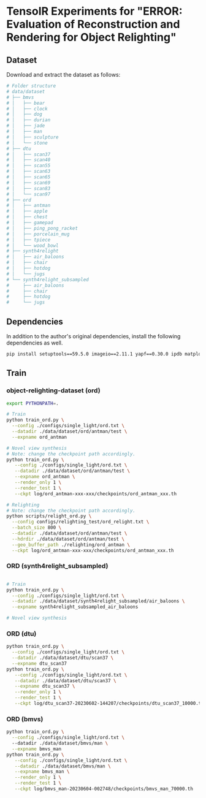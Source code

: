 # TensoIR Experiments for "ERROR: Evaluation of Reconstruction and Rendering for Object Relighting"

## Dataset

Download and extract the dataset as follows:

```bash
# Folder structure
# data/dataset
# ├── bmvs
# │   ├── bear
# │   ├── clock
# │   ├── dog
# │   ├── durian
# │   ├── jade
# │   ├── man
# │   ├── sculpture
# │   └── stone
# ├── dtu
# │   ├── scan37
# │   ├── scan40
# │   ├── scan55
# │   ├── scan63
# │   ├── scan65
# │   ├── scan69
# │   ├── scan83
# │   └── scan97
# ├── ord
# │   ├── antman
# │   ├── apple
# │   ├── chest
# │   ├── gamepad
# │   ├── ping_pong_racket
# │   ├── porcelain_mug
# │   ├── tpiece
# │   └── wood_bowl
# ├── synth4relight
# │   ├── air_baloons
# │   ├── chair
# │   ├── hotdog
# │   └── jugs
# └── synth4relight_subsampled
#     ├── air_baloons
#     ├── chair
#     ├── hotdog
#     └── jugs
```

## Dependencies

In addition to the author's original dependencies, install the following 
dependencies as well.

```bash
pip install setuptools==59.5.0 imageio==2.11.1 yapf==0.30.0 ipdb matplotlib
```

## Train

### object-relighting-dataset (ord)

```bash
export PYTHONPATH=.

# Train
python train_ord.py \
  --config ./configs/single_light/ord.txt \
  --datadir ./data/dataset/ord/antman/test \
  --expname ord_antman

# Novel view synthesis
# Note: change the checkpoint path accordingly.
python train_ord.py \
   --config ./configs/single_light/ord.txt \
   --datadir ./data/dataset/ord/antman/test \
   --expname ord_antman \
   --render_only 1 \
   --render_test 1 \
   --ckpt log/ord_antman-xxx-xxx/checkpoints/ord_antman_xxx.th

# Relighting
# Note: change the checkpoint path accordingly.
python scripts/relight_ord.py \
  --config configs/relighting_test/ord_relight.txt \
  --batch_size 800 \
  --datadir ./data/dataset/ord/antman/test \
  --hdrdir ./data/dataset/ord/antman/test \
  --geo_buffer_path ./relighting/ord_antman \
  --ckpt log/ord_antman-xxx-xxx/checkpoints/ord_antman_xxx.th
```

### ORD (synth4relight_subsampled)

```bash

# Train
python train_ord.py \
  --config ./configs/single_light/ord.txt \
  --datadir ./data/dataset/synth4relight_subsampled/air_baloons \
  --expname synth4relight_subsampled_air_baloons

# Novel view synthesis

```

### ORD (dtu)

```bash
python train_ord.py \
  --config ./configs/single_light/ord.txt \
  --datadir ./data/dataset/dtu/scan37 \
  --expname dtu_scan37
python train_ord.py \
   --config ./configs/single_light/ord.txt \
   --datadir ./data/dataset/dtu/scan37 \
   --expname dtu_scan37 \
   --render_only 1 \
   --render_test 1 \
   --ckpt log/dtu_scan37-20230602-144207/checkpoints/dtu_scan37_10000.th
```

### ORD (bmvs)

```bash
python train_ord.py \
  --config ./configs/single_light/ord.txt \ 
  --datadir ./data/dataset/bmvs/man \
  --expname bmvs_man
python train_ord.py \
   --config ./configs/single_light/ord.txt \
   --datadir ./data/dataset/bmvs/man \
   --expname bmvs_man \
   --render_only 1 \
   --render_test 1 \
   --ckpt log/bmvs_man-20230604-002748/checkpoints/bmvs_man_70000.th
```
